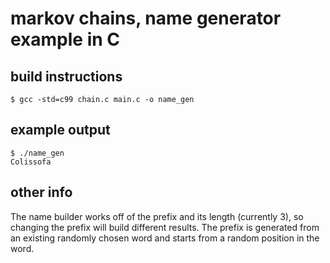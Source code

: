 # markov chains, name generator example in C

## build instructions

```$ gcc -std=c99 chain.c main.c -o name_gen```

## example output

```
$ ./name_gen
Colissofa
```

## other info

The name builder works off of the prefix and its length (currently 3), so changing the prefix will build different results. The prefix is generated from an existing randomly chosen word and starts from a random position in the word.

